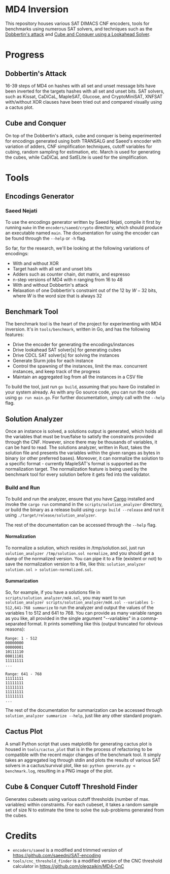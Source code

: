 # MD4 Inversion

This repository houses various SAT DIMACS CNF encoders, tools for benchmarks using numerous SAT solvers, and techniques such as the [Dobbertin's attack](https://link.springer.com/content/pdf/10.1007/3-540-69710-1_19.pdf) and [Cube and Conquer using a Lookahead Solver](https://www.cs.utexas.edu/~marijn/publications/cube.pdf).

# Progress

## Dobbertin's Attack

16-39 steps of MD4 on hashes with all set and unset message bits have been inverted for the targets hashes with all set and unset bits. SAT solvers, such as Kissat, CaDiCaL, MapleSAT, Glucose, and CryptoMiniSAT, XNFSAT with/without XOR clauses have been tried out and compared visually using a cactus plot.

## Cube and Conquer

On top of the Dobbertin's attack, cube and conquer is being experimented for encodings generated using both TRANSALG and Saeed's encoder with variation of adders, CNF simplification techniques, cutoff variables for cubing, random sampling for estimation, etc. March is used for generating the cubes, while CaDiCaL and SatELite is used for the simplification.

# Tools

## Encodings Generator

### Saeed Nejati

To use the encodings generator written by Saeed Nejati, compile it first by running `make` in the `encoders/saeed/crypto` directory, which should produce an executable named `main`. The documentation for using the encoder can be found through the `--help` or `-h` flag.

So far, for the research, we'll be looking at the following variations of encodings:

- With and without XOR
- Target hash with all set and unset bits
- Adders such as counter chain, dot matrix, and espresso
- n-step versions of MD4 with n ranging from 16 to 48
- With and without Dobbertin's attack
- Relaxation of one Dobbertin's constraint out of the 12 by $W - 32$ bits, where $W$ is the word size that is always 32

## Benchmark Tool

The benchmark tool is the heart of the project for experimenting with MD4 inversion. It's in `tools/benchmark`, written in Go, and has the following features:

- Drive the encoder for generating the encodings/instances
- Drive lookahead SAT solver[s] for generating cubes
- Drive CDCL SAT solver[s] for solving the instances
- Generate Slurm jobs for each instance
- Control the spawning of the instances, limit the max. concurrent instances, and keep track of the progress 
- Maintain an aggregated log from all the instances in a CSV file

To build the tool, just run `go build`, assuming that you have Go installed in your system already. As with any Go source code, you can run the code using `go run main.go`. For further documentation, simply call with the `--help` flag.

## Solution Analyzer

Once an instance is solved, a solutions output is generated, which holds all the variables that must be true/false to satisfy the constraints provided through the CNF. However, since there may be thousands of variables, it can be hard to read. The solutions analyzer, written in Rust, takes the solution file and presents the variables within the given ranges as bytes in binary (or other preferred bases). Moreover, it can normalize the solution to a specific format - currently MapleSAT's format is supported as the normalization target. The normalization feature is being used by the benchmark tool for every solution before it gets fed into the validator.

### Build and Run

To build and run the analyzer, ensure that you have [Cargo](https://doc.rust-lang.org/cargo/) installed and invoke the `cargo run` command in the `scripts/solution_analyzer` directory, or build the binary as a release build using `cargo build --release` and run it using `./target/release/solution_analyzer`.

The rest of the documentation can be accessed through the `--help` flag.

#### Normalization

To normalize a solution, which resides in /tmp/solution.sol, just run `solution_analyzer /tmp/solution.sol normalize`, and you should get a dump of the normalized version. You can pipe it to a file (existent or not) to save the normalization version to a file, like this: `solution_analyzer solution.sol > solution-normalized.sol`.

#### Summarization

So, for example, if you have a solutions file in `scripts/solution_analyzer/md4.sol`, you may want to run `solution_analyzer scripts/solution_analyzer/md4.sol --variables 1-512,641-768 summarize` to run the analyzer and output the values of the variables 1 to 512 and 641 to 768. You can provide as many variable ranges as you like, all provided in the single argument "--variables" in a comma-separated format.  It prints something like this (output truncated for obvious reasons):

```
Range: 1 - 512
00000000
00000001
10111110
00011101
11111111
...

Range: 641 - 768
11111111
11111111
11111111
11111111
11111111
...
```

The rest of the documentation for summarization can be accessed through `solution_analyzer summarize --help`, just like any other standard program.

## Cactus Plot

A small Python script that uses matplotlib for generating cactus plot is housed in `tools/cactus_plot` that is in the process of refactoring to be compatible with the recent major changes of the benchmark tool. It simply takes an aggregated log through stdin and plots the results of various SAT solvers in a cactus/survival plot, like so: `python generate.py < benchmark.log`, resulting in a PNG image of the plot.

## Cube & Conquer Cutoff Threshold Finder

Generates cubesets using various cutoff thresholds (number of max. variables) within constraints. For each cubeset, it takes a random sample set of size N to estimate the time to solve the sub-problems generated from the cubes.

# Credits

- `encoders/saeed` is a modified and trimmed version of https://github.com/saeednj/SAT-encoding
- `tools/cnc_threshold_finder` is a modified version of the CNC threshold calculator in https://github.com/olegzaikin/MD4-CnC
